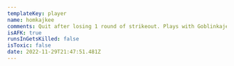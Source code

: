 ```yaml
---
templateKey: player
name: homkajkee
comments: Quit after losing 1 round of strikeout. Plays with Goblinkajee
isAFK: true
runsInGetsKilled: false
isToxic: false
date: 2022-11-29T21:47:51.481Z
---
```

